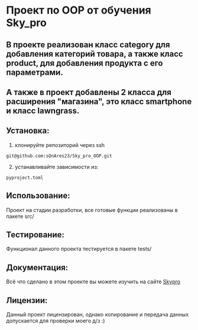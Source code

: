 # Проект по OOP от обучения Sky_pro
## В проекте реализован класс category для добавления категорий товара, а также класс product, для добавления продукта с его параметрами.
## А также в проект добавлены 2 класса для расширения "магазина", это класс smartphone и класс lawngrass.

## Установка:
1. клонируйте репозиторий через ssh 
```
git@github.com:sOnAres23/Sky_pro_OOP.git
```
2. устанавливайте зависимости из: 
```
pyproject.toml
```

## Использование:
Проект на стадии разработки, все готовые функции реализованы в пакете src/

## Тестирование:
Функционал данного проекта тестируется в пакете tests/

## Документация: 
Всё что сделано в этом проекте вы можете изучить на сайте [Skypro](www.skypro.ru)

## Лицензии: 
Данный проект лицензирован, однако копирование и передача данных допускается для проверки моего д/з :)